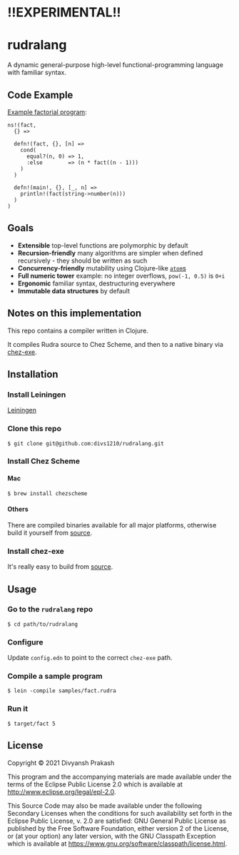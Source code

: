 # !!EXPERIMENTAL!!

# rudralang

A dynamic general-purpose high-level functional-programming language with familiar syntax.

## Code Example

[Example factorial program](samples/fact.rudra):

```
ns!(fact,
  {} =>

  defn!(fact, {}, [n] =>
    cond(
      equal?(n, 0) => 1,
      :else        => (n * fact((n - 1)))
    )
  )

  defn!(main!, {}, [_, n] =>
    println!(fact(string->number(n)))
  )
)
```

## Goals

- **Extensible** top-level functions are polymorphic by default
- **Recursion-friendly** many algorithms are simpler when defined recursively - they should be written as such
- **Concurrency-friendly** mutability using Clojure-like [`atom`s](https://clojuredocs.org/clojure.core/atom)
- **Full numeric tower** example: no integer overflows, `pow(-1, 0.5)` is `0+i`
- **Ergonomic** familiar syntax, destructuring everywhere
- **Immutable data structures** by default

## Notes on this implementation

This repo contains a compiler written in Clojure.

It compiles Rudra source to Chez Scheme, and then to a native binary via [chez-exe](https://github.com/gwatt/chez-exe).

## Installation

### Install Leiningen

[Leiningen](https://leiningen.org)

### Clone this repo

```
$ git clone git@github.com:divs1210/rudralang.git
```

### Install Chez Scheme

#### Mac

```
$ brew install chezscheme
```

#### Others

There are compiled binaries available for all major platforms, otherwise build it yourself from [source](https://github.com/cisco/ChezScheme).

### Install chez-exe

It's really easy to build from [source](https://github.com/gwatt/chez-exe).

## Usage

### Go to the `rudralang` repo

```
$ cd path/to/rudralang
```

### Configure

Update `config.edn` to point to the correct `chez-exe` path.

### Compile a sample program

```
$ lein -compile samples/fact.rudra
```

### Run it

```
$ target/fact 5
```

## License

Copyright © 2021 Divyansh Prakash

This program and the accompanying materials are made available under the
terms of the Eclipse Public License 2.0 which is available at
http://www.eclipse.org/legal/epl-2.0.

This Source Code may also be made available under the following Secondary
Licenses when the conditions for such availability set forth in the Eclipse
Public License, v. 2.0 are satisfied: GNU General Public License as published by
the Free Software Foundation, either version 2 of the License, or (at your
option) any later version, with the GNU Classpath Exception which is available
at https://www.gnu.org/software/classpath/license.html.

